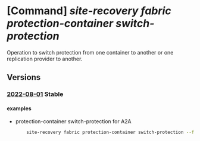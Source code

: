 # [Command] _site-recovery fabric protection-container switch-protection_

Operation to switch protection from one container to another or one replication provider to another.

## Versions

### [2022-08-01](/Resources/mgmt-plane/L3N1YnNjcmlwdGlvbnMve30vcmVzb3VyY2Vncm91cHMve30vcHJvdmlkZXJzL21pY3Jvc29mdC5yZWNvdmVyeXNlcnZpY2VzL3ZhdWx0cy97fS9yZXBsaWNhdGlvbmZhYnJpY3Mve30vcmVwbGljYXRpb25wcm90ZWN0aW9uY29udGFpbmVycy97fS9zd2l0Y2hwcm90ZWN0aW9u/2022-08-01.xml) **Stable**

<!-- mgmt-plane /subscriptions/{}/resourcegroups/{}/providers/microsoft.recoveryservices/vaults/{}/replicationfabrics/{}/replicationprotectioncontainers/{}/switchprotection 2022-08-01 -->

#### examples

- protection-container switch-protection for A2A
    ```bash
        site-recovery fabric protection-container switch-protection --fabric-name fabric1_name -n container1_name --protected-item protected_item_name -g rg --vault-name vault_name --provider-details '{a2a:{policy-id:policy_id,recovery-container-id:container1_id,recovery-resource-group-id:vm_rg_id,vm-managed-disks:[{disk-id:recovery_os_disk,primary-staging-azure-storage-account-id:storage2_id,recovery-resource-group-id:vm_rg_id}]}}'
    ```
